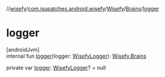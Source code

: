 //[wisefy](../../../../index.md)/[com.isupatches.android.wisefy](../../index.md)/[Wisefy](../index.md)/[Brains](index.md)/[logger](logger.md)

# logger

[androidJvm]\
internal fun [logger](logger.md)(logger: [WisefyLogger](../../../com.isupatches.android.wisefy.logging/-wisefy-logger/index.md)): [Wisefy.Brains](index.md)

private var [logger](logger.md): [WisefyLogger](../../../com.isupatches.android.wisefy.logging/-wisefy-logger/index.md)? = null
